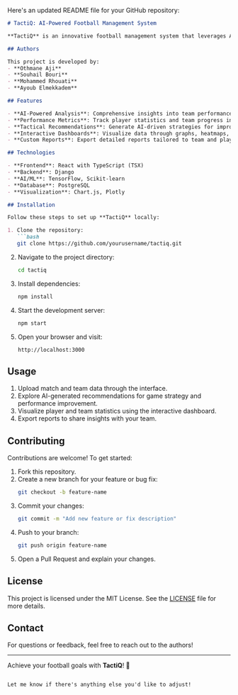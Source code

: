 Here's an updated README file for your GitHub repository:  

```markdown
# TactiQ: AI-Powered Football Management System  

**TactiQ** is an innovative football management system that leverages Artificial Intelligence to provide in-depth analysis and strategic insights. Designed to help teams achieve their goals, **TactiQ** streamlines performance tracking, tactical planning, and data visualization.  

## Authors  

This project is developed by:  
- **Othmane Aji**  
- **Souhail Bouri**  
- **Mohammed Rhouati**  
- **Ayoub Elmekkadem**  

## Features  

- **AI-Powered Analysis**: Comprehensive insights into team performance and game dynamics.  
- **Performance Metrics**: Track player statistics and team progress in real-time.  
- **Tactical Recommendations**: Generate AI-driven strategies for improved gameplay.  
- **Interactive Dashboards**: Visualize data through graphs, heatmaps, and analytics tools.  
- **Custom Reports**: Export detailed reports tailored to team and player needs.  

## Technologies  

- **Frontend**: React with TypeScript (TSX)  
- **Backend**: Django 
- **AI/ML**: TensorFlow, Scikit-learn  
- **Database**: PostgreSQL  
- **Visualization**: Chart.js, Plotly  

## Installation  

Follow these steps to set up **TactiQ** locally:  

1. Clone the repository:  
   ```bash
   git clone https://github.com/yourusername/tactiq.git
   ```  

2. Navigate to the project directory:  
   ```bash
   cd tactiq
   ```  

3. Install dependencies:  
   ```bash
   npm install
   ```  

4. Start the development server:  
   ```bash
   npm start
   ```  

5. Open your browser and visit:  
   ```
   http://localhost:3000
   ```  

## Usage  

1. Upload match and team data through the interface.  
2. Explore AI-generated recommendations for game strategy and performance improvement.  
3. Visualize player and team statistics using the interactive dashboard.  
4. Export reports to share insights with your team.  

## Contributing  

Contributions are welcome! To get started:  

1. Fork this repository.  
2. Create a new branch for your feature or bug fix:  
   ```bash
   git checkout -b feature-name
   ```  
3. Commit your changes:  
   ```bash
   git commit -m "Add new feature or fix description"
   ```  
4. Push to your branch:  
   ```bash
   git push origin feature-name
   ```  
5. Open a Pull Request and explain your changes.  

## License  

This project is licensed under the MIT License. See the [LICENSE](LICENSE) file for more details.  

## Contact  

For questions or feedback, feel free to reach out to the authors!  

---

Achieve your football goals with **TactiQ**! 🚀  
```  

Let me know if there's anything else you'd like to adjust!